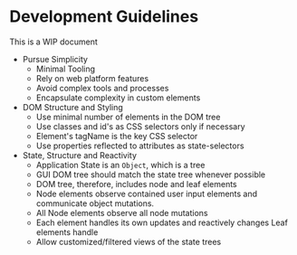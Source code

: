 # Development Guidelines

This is a WIP document

* Pursue Simplicity
  * Minimal Tooling
  * Rely on web platform features
  * Avoid complex tools and processes
  * Encapsulate complexity in custom elements
* DOM Structure and Styling
  * Use minimal number of elements in the DOM tree
  * Use classes and id's as CSS selectors only if necessary
  * Element's tagName is the key CSS selector
  * Use properties reflected to attributes as state-selectors
* State, Structure and Reactivity
  * Application State is an `Object`, which is a tree
  * GUI DOM tree should match the state tree whenever possible
  * DOM tree, therefore, includes node and leaf elements
  * Node elements observe contained user input elements and communicate object mutations.
  * All Node elements observe all node mutations
  * Each element handles its own updates and reactively changes
  Leaf elements handle 
  * Allow customized/filtered views of the state trees